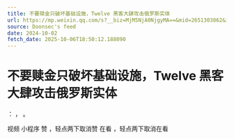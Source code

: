 ```yaml
---
title: 不要赎金只破坏基础设施，Twelve 黑客大肆攻击俄罗斯实体
url: https://mp.weixin.qq.com/s?__biz=MjM5NjA0NjgyMA==&mid=2651303862&idx=2&sn=2e29748dc2a6197e4e1d88b725da908d
source: Doonsec's feed
date: 2024-10-02
fetch_date: 2025-10-06T18:50:12.188090
---
```


# 不要赎金只破坏基础设施，Twelve 黑客大肆攻击俄罗斯实体

：
，
。

视频
小程序
赞
，轻点两下取消赞
在看
，轻点两下取消在看